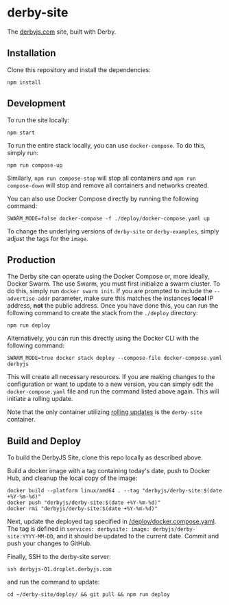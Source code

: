 derby-site
=============
The [derbyjs.com](//derbyjs.com/) site, built with Derby.

Installation
------------

Clone this repository and install the dependencies:

```shell
npm install
```

Development
-----------

To run the site locally:

```shell
npm start
```

To run the entire stack locally, you can use `docker-compose`. To do this,
simply run:

```shell
npm run compose-up
```

Similarly, `npm run compose-stop` will stop all containers and
`npm run compose-down` will stop and remove all containers and networks created.

You can also use Docker Compose directly by running the following command:

```shell
SWARM_MODE=false docker-compose -f ./deploy/docker-compose.yaml up
```

To change the underlying versions of `derby-site` or `derby-examples`, simply
adjust the tags for the `image`.

Production
----------

The Derby site can operate using the Docker Compose or, more ideally, Docker
Swarm. The use Swarm, you must first initialize a swarm cluster. To do this,
simply run `docker swarm init`. If you are prompted to include the
`--advertise-addr` parameter, make sure this matches the instances **local** IP
address, **not** the public address. Once you have done this, you can run the
following command to create the stack from the `./deploy` directory:

```shell
npm run deploy
```

Alternatively, you can run this directly using the Docker CLI with the following
command:

```shell
SWARM_MODE=true docker stack deploy --compose-file docker-compose.yaml derbyjs
```

This will create all necessary resources. If you are making changes to the
configuration or want to update to a new version, you can simply edit the
`docker-compose.yaml` file and run the command listed above again. This will
initiate a rolling update.

Note that the only container utilizing [rolling updates](https://docs.docker.com/engine/swarm/swarm-tutorial/rolling-update/) is the `derby-site`
container.


Build and Deploy
----------------

To build the DerbyJS Site, clone this repo locally as described above.

Build a docker image with a tag containing today's date, push to Docker Hub, and cleanup the local copy of the image:
```
docker build --platform linux/amd64 . --tag "derbyjs/derby-site:$(date +%Y-%m-%d)"
docker push "derbyjs/derby-site:$(date +%Y-%m-%d)"
docker rmi "derbyjs/derby-site:$(date +%Y-%m-%d)"
```


Next, update the deployed tag specified in [/deploy/docker.compose.yaml](https://github.com/derbyjs/derby-site/blob/master/deploy/docker-compose.yaml). The tag is defined in `services: derbysite: image: derbyjs/derby-site:YYYY-MM-DD`, and it should be updated to the current date. Commit and push your changes to GitHub.

Finally, SSH to the derby-site server:
```
ssh derbyjs-01.droplet.derbyjs.com
```
and run the command to update:
```
cd ~/derby-site/deploy/ && git pull && npm run deploy
```
